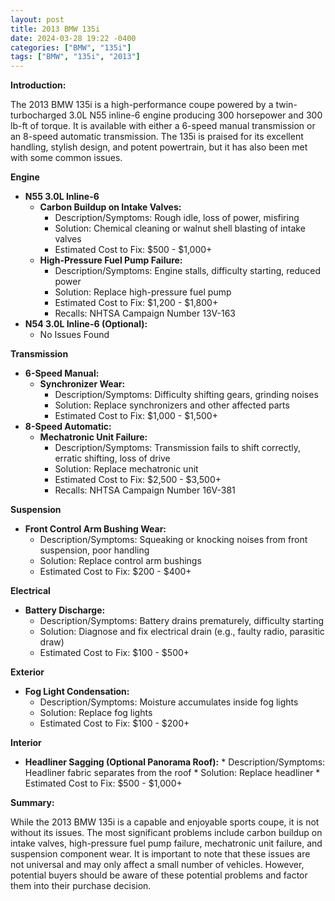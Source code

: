 ```yaml
---
layout: post
title: 2013 BMW 135i
date: 2024-03-28 19:22 -0400
categories: ["BMW", "135i"]
tags: ["BMW", "135i", "2013"]
---
```

**Introduction:**

The 2013 BMW 135i is a high-performance coupe powered by a twin-turbocharged 3.0L N55 inline-6 engine producing 300 horsepower and 300 lb-ft of torque. It is available with either a 6-speed manual transmission or an 8-speed automatic transmission. The 135i is praised for its excellent handling, stylish design, and potent powertrain, but it has also been met with some common issues.

**Engine**

* **N55 3.0L Inline-6**
    * **Carbon Buildup on Intake Valves:**
        * Description/Symptoms: Rough idle, loss of power, misfiring
        * Solution: Chemical cleaning or walnut shell blasting of intake valves
        * Estimated Cost to Fix: $500 - $1,000+
    * **High-Pressure Fuel Pump Failure:**
        * Description/Symptoms: Engine stalls, difficulty starting, reduced power
        * Solution: Replace high-pressure fuel pump
        * Estimated Cost to Fix: $1,200 - $1,800+
        * Recalls: NHTSA Campaign Number 13V-163
* **N54 3.0L Inline-6 (Optional):**
    * No Issues Found

**Transmission**

* **6-Speed Manual:**
    * **Synchronizer Wear:**
        * Description/Symptoms: Difficulty shifting gears, grinding noises
        * Solution: Replace synchronizers and other affected parts
        * Estimated Cost to Fix: $1,000 - $1,500+
* **8-Speed Automatic:**
    * **Mechatronic Unit Failure:**
        * Description/Symptoms: Transmission fails to shift correctly, erratic shifting, loss of drive
        * Solution: Replace mechatronic unit
        * Estimated Cost to Fix: $2,500 - $3,500+
        * Recalls: NHTSA Campaign Number 16V-381

**Suspension**

* **Front Control Arm Bushing Wear:**
    * Description/Symptoms: Squeaking or knocking noises from front suspension, poor handling
    * Solution: Replace control arm bushings
    * Estimated Cost to Fix: $200 - $400+

**Electrical**

* **Battery Discharge:**
    * Description/Symptoms: Battery drains prematurely, difficulty starting
    * Solution: Diagnose and fix electrical drain (e.g., faulty radio, parasitic draw)
    * Estimated Cost to Fix: $100 - $500+

**Exterior**

* **Fog Light Condensation:**
    * Description/Symptoms: Moisture accumulates inside fog lights
    * Solution: Replace fog lights
    * Estimated Cost to Fix: $100 - $200+

**Interior**

* **Headliner Sagging (Optional Panorama Roof):**
        * Description/Symptoms: Headliner fabric separates from the roof
        * Solution: Replace headliner
        * Estimated Cost to Fix: $500 - $1,000+

**Summary:**

While the 2013 BMW 135i is a capable and enjoyable sports coupe, it is not without its issues. The most significant problems include carbon buildup on intake valves, high-pressure fuel pump failure, mechatronic unit failure, and suspension component wear. It is important to note that these issues are not universal and may only affect a small number of vehicles. However, potential buyers should be aware of these potential problems and factor them into their purchase decision.
